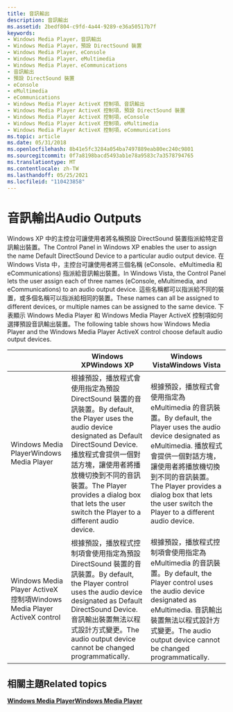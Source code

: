 ```yaml
---
title: 音訊輸出
description: 音訊輸出
ms.assetid: 2bedf804-c9fd-4a44-9289-e36a50517b7f
keywords:
- Windows Media Player，音訊輸出
- Windows Media Player，預設 DirectSound 裝置
- Windows Media Player、eConsole
- Windows Media Player、eMultimedia
- Windows Media Player、eCommunications
- 音訊輸出
- 預設 DirectSound 裝置
- eConsole
- eMultimedia
- eCommunications
- Windows Media Player ActiveX 控制項、音訊輸出
- Windows Media Player ActiveX 控制項，預設 DirectSound 裝置
- Windows Media Player ActiveX 控制項，eConsole
- Windows Media Player ActiveX 控制項，eMultimedia
- Windows Media Player ActiveX 控制項，eCommunications
ms.topic: article
ms.date: 05/31/2018
ms.openlocfilehash: 8b41e5fc3284a054ba7497889eab80ec240c9801
ms.sourcegitcommit: 0f7a8198bacd5493ab1e78a9583c7a3578794765
ms.translationtype: MT
ms.contentlocale: zh-TW
ms.lasthandoff: 05/25/2021
ms.locfileid: "110423858"
---
```

# <a name="audio-outputs"></a><span data-ttu-id="2b15a-118">音訊輸出</span><span class="sxs-lookup"><span data-stu-id="2b15a-118">Audio Outputs</span></span>

<span data-ttu-id="2b15a-119">Windows XP 中的主控台可讓使用者將名稱預設 DirectSound 裝置指派給特定音訊輸出裝置。</span><span class="sxs-lookup"><span data-stu-id="2b15a-119">The Control Panel in Windows XP enables the user to assign the name Default DirectSound Device to a particular audio output device.</span></span> <span data-ttu-id="2b15a-120">在 Windows Vista 中，主控台可讓使用者將三個名稱 (eConsole、eMultimedia 和 eCommunications) 指派給音訊輸出裝置。</span><span class="sxs-lookup"><span data-stu-id="2b15a-120">In Windows Vista, the Control Panel lets the user assign each of three names (eConsole, eMultimedia, and eCommunications) to an audio output device.</span></span> <span data-ttu-id="2b15a-121">這些名稱都可以指派給不同的裝置，或多個名稱可以指派給相同的裝置。</span><span class="sxs-lookup"><span data-stu-id="2b15a-121">These names can all be assigned to different devices, or multiple names can be assigned to the same device.</span></span> <span data-ttu-id="2b15a-122">下表顯示 Windows Media Player 和 Windows Media Player ActiveX 控制項如何選擇預設音訊輸出裝置。</span><span class="sxs-lookup"><span data-stu-id="2b15a-122">The following table shows how Windows Media Player and the Windows Media Player ActiveX control choose default audio output devices.</span></span>



|       &nbsp;                               | <span data-ttu-id="2b15a-123">Windows XP</span><span class="sxs-lookup"><span data-stu-id="2b15a-123">Windows XP</span></span>                                                                                                                                                                                | <span data-ttu-id="2b15a-124">Windows Vista</span><span class="sxs-lookup"><span data-stu-id="2b15a-124">Windows Vista</span></span>                                                                                                                                                              |
|--------------------------------------|-------------------------------------------------------------------------------------------------------------------------------------------------------------------------------------------|----------------------------------------------------------------------------------------------------------------------------------------------------------------------------|
| <span data-ttu-id="2b15a-125">Windows Media Player</span><span class="sxs-lookup"><span data-stu-id="2b15a-125">Windows Media Player</span></span>                 | <span data-ttu-id="2b15a-126">根據預設，播放程式會使用指定為預設 DirectSound 裝置的音訊裝置。</span><span class="sxs-lookup"><span data-stu-id="2b15a-126">By default, the Player uses the audio device designated as Default DirectSound Device.</span></span> <span data-ttu-id="2b15a-127">播放程式會提供一個對話方塊，讓使用者將播放機切換到不同的音訊裝置。</span><span class="sxs-lookup"><span data-stu-id="2b15a-127">The Player provides a dialog box that lets the user switch the Player to a different audio device.</span></span> | <span data-ttu-id="2b15a-128">根據預設，播放程式會使用指定為 eMultimedia 的音訊裝置。</span><span class="sxs-lookup"><span data-stu-id="2b15a-128">By default, the Player uses the audio device designated as eMultimedia.</span></span> <span data-ttu-id="2b15a-129">播放程式會提供一個對話方塊，讓使用者將播放機切換到不同的音訊裝置。</span><span class="sxs-lookup"><span data-stu-id="2b15a-129">The Player provides a dialog box that lets the user switch the Player to a different audio device.</span></span> |
| <span data-ttu-id="2b15a-130">Windows Media Player ActiveX 控制項</span><span class="sxs-lookup"><span data-stu-id="2b15a-130">Windows Media Player ActiveX control</span></span> | <span data-ttu-id="2b15a-131">根據預設，播放程式控制項會使用指定為預設 DirectSound 裝置的音訊裝置。</span><span class="sxs-lookup"><span data-stu-id="2b15a-131">By default, the Player control uses the audio device designated as Default DirectSound Device.</span></span> <span data-ttu-id="2b15a-132">音訊輸出裝置無法以程式設計方式變更。</span><span class="sxs-lookup"><span data-stu-id="2b15a-132">The audio output device cannot be changed programmatically.</span></span>                                | <span data-ttu-id="2b15a-133">根據預設，播放程式控制項會使用指定為 eMultimedia 的音訊裝置。</span><span class="sxs-lookup"><span data-stu-id="2b15a-133">By default, the Player control uses the audio device designated as eMultimedia.</span></span> <span data-ttu-id="2b15a-134">音訊輸出裝置無法以程式設計方式變更。</span><span class="sxs-lookup"><span data-stu-id="2b15a-134">The audio output device cannot be changed programmatically.</span></span>                                |



 

## <a name="related-topics"></a><span data-ttu-id="2b15a-135">相關主題</span><span class="sxs-lookup"><span data-stu-id="2b15a-135">Related topics</span></span>

<dl> <dt>

[<span data-ttu-id="2b15a-136">**Windows Media Player**</span><span class="sxs-lookup"><span data-stu-id="2b15a-136">**Windows Media Player**</span></span>](windows-media-player.md)
</dt> </dl>

 

 




